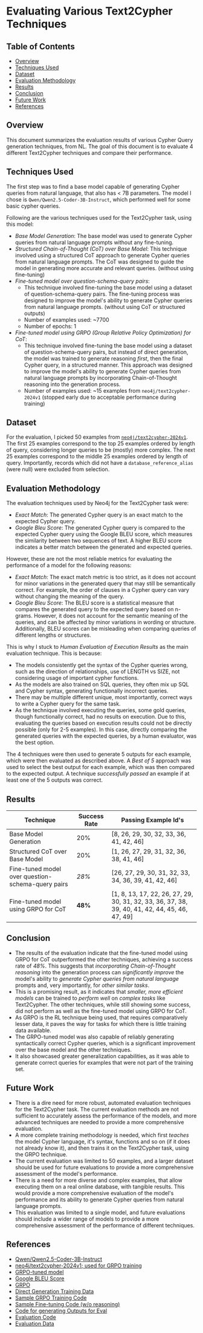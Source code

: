 # Evaluating Various Text2Cypher Techniques

## Table of Contents

- [Overview](#overview)
- [Techniques Used](#techniques-used)
- [Dataset](#dataset)
- [Evaluation Methodology](#evaluation-methodology)
- [Results](#results)
- [Conclusion](#conclusion)
- [Future Work](#future-work)
- [References](#references)

## Overview

This document summarizes the evaluation results of various Cypher Query generation techniques, from NL. The goal of this document is to evaluate 4 different Text2Cypher techniques and compare their performance.

## Techniques Used

The first step was to find a base model capable of generating Cypher queries from natural language, that also has < 7B parameters. The model I chose is `Qwen/Qwen2.5-Coder-3B-Instruct`, which performed well for some basic cypher queries.

Following are the various techniques used for the Text2Cypher task, using this model:

- *Base Model Generation*: The base model was used to generate Cypher queries from natural language prompts without any fine-tuning.
- *Structured Chain-of-Thought (CoT) over Base Model*: This technique involved using a structured CoT approach to generate Cypher queries from natural language prompts. The CoT was designed to guide the model in generating more accurate and relevant queries. (without using fine-tuning)
- *Fine-tuned model over question-schema-query pairs*: 
    - This technique involved fine-tuning the base model using a dataset of question-schema-query pairs. The fine-tuning process was designed to improve the model's ability to generate Cypher queries from natural language prompts. (without using CoT or structured outputs)
    - Number of examples used: ~7700
    - Number of epochs: 1
- *Fine-tuned model using GRPO (Group Relative Policy Optimization) for CoT*: 
    - This technique involved fine-tuning the base model using a dataset of question-schema-query pairs, but instead of direct generation, the model was trained to generate reasoning *first*, then the final Cypher query, in a structured manner. This approach was designed to improve the model's ability to generate Cypher queries from natural language prompts by incorporating Chain-of-Thought reasoning into the generation process.
    - Number of examples used: ~15 examples from `neo4j/text2cypher-2024v1` (stopped early due to acceptable performance during training)

## Dataset

For the evaluation, I picked 50 examples from [`neo4j/text2cypher-2024v1`](https://huggingface.co/datasets/neo4j/text2cypher-2024v1). The first 25 examples correspond to the top 25 examples ordered by length of query, considering longer queries to be (mostly) more complex. The next 25 examples correspond to the middle 25 examples ordered by length of query. Importantly, records which did not have a `database_reference_alias` (were null) were excluded from selection.

## Evaluation Methodology

The evaluation techniques used by Neo4j for the Text2Cypher task were:

- *Exact Match*: The generated Cypher query is an exact match to the expected Cypher query.
- *Google Bleu Score*: The generated Cypher query is compared to the expected Cypher query using the Google BLEU score, which measures the similarity between two sequences of text. A higher BLEU score indicates a better match between the generated and expected queries.

However, these are not the most reliable metrics for evaluating the performance of a model for the following reasons:

- *Exact Match*: The exact match metric is too strict, as it does not account for minor variations in the generated query that may still be semantically correct. For example, the order of clauses in a Cypher query can vary without changing the meaning of the query.
- *Google Bleu Score*: The BLEU score is a statistical measure that compares the generated query to the expected query based on n-grams. However, it does not account for the semantic meaning of the queries, and can be affected by minor variations in wording or structure. Additionally, BLEU scores can be misleading when comparing queries of different lengths or structures.

This is why I stuck to *Human Evaluation of Execution Results* as the main evaluation technique. This is because:

- The models consistently get the syntax of the Cypher queries wrong, such as the direction of relationships, use of LENGTH vs SIZE, not considering usage of important cypher functions.
- As the models are also trained on SQL queries, they often mix up SQL and Cypher syntax, generating functionally incorrect queries.
- There may be multiple different unique, most importantly, correct ways to write a Cypher query for the same task. 
- As the technique involved executing the queries, some gold queries, though functionally correct, had no results on execution. Due to this, evaluating the queries based on execution results could not be directly possible (only for 2-5 examples). In this case, directly comparing the generated queries with the expected queries, by a human evaluator, was the best option.

The 4 techniques were then used to generate 5 outputs for each example, which were then evaluated as described above. A *Best of 5* approach was used to select the best output for each example, which was then compared to the expected output. A technique *successfully passed* an example if at least one of the 5 outputs was correct. 

## Results

| Technique | Success Rate | Passing Example Id's |
|-----------|--------------|----------------------|
| Base Model Generation | 20% | [8, 26, 29, 30, 32, 33, 36, 41, 42, 46] |
| Structured CoT over Base Model | 20% | [1, 26, 27, 29, 31, 32, 36, 38, 41, 46] |
| Fine-tuned model over question-schema-query pairs | *28%* | [26, 27, 29, 30, 31, 32, 33, 34, 36, 39, 41, 42, 46] |
| Fine-tuned model using GRPO for CoT | **48%** | [1, 8, 13, 17, 22, 26, 27, 29, 30, 31, 32, 33, 36, 37, 38, 39, 40, 41, 42, 44, 45, 46, 47, 49] |

## Conclusion

- The results of the evaluation indicate that the fine-tuned model using GRPO for CoT outperformed the other techniques, achieving a success rate of *48%*. This suggests that *incorporating Chain-of-Thought reasoning* into the generation process can *significantly improve* the model's ability to *generate Cypher queries from natural language* prompts and, very importantly, for *other similar tasks*.
- This is a promising result, as it indicates that *smaller, more efficient models* can be trained to *perform well* on *complex tasks* like Text2Cypher. The other techniques, while still showing some success, did not perform as well as the fine-tuned model using GRPO for CoT.
- As GRPO is the RL technique being used, that requires comparatively lesser data, it paves the way for tasks for which there is little training data available. 
- The GRPO-tuned model was also capable of reliably generating syntactically correct Cypher queries, which is a significant improvement over the base model and the other techniques.
- It also showcased greater generalization capabilities, as it was able to generate correct queries for examples that were not part of the training set.

## Future Work

- There is a dire need for more robust, automated evaluation techniques for the Text2Cypher task. The current evaluation methods are not sufficient to accurately assess the performance of the models, and more advanced techniques are needed to provide a more comprehensive evaluation.
- A more complete training methodology is needed, which first *teaches* the model Cypher language, it's syntax, functions and so on (if it does not already know it), and then trains it on the Text2Cypher task, using the GRPO technique.
- The current evaluation was limited to 50 examples, and a larger dataset should be used for future evaluations to provide a more comprehensive assessment of the model's performance.
- There is a need for more diverse and complex examples, that allow executing them on a real online database, with tangible results. This would provide a more comprehensive evaluation of the model's performance and its ability to generate Cypher queries from natural language prompts.
- This evaluation was limited to a single model, and future evaluations should include a wider range of models to provide a more comprehensive assessment of the performance of different techniques.

## References

- [Qwen/Qwen2.5-Coder-3B-Instruct](https://huggingface.co/Qwen/Qwen2.5-Coder-3B-Instruct)
- [neo4j/text2cypher-2024v1; used for GRPO training](https://huggingface.co/datasets/neo4j/text2cypher-2024v1)
- [GRPO-tuned model](https://huggingface.co/Gurveer05/Qwen2.5-Coder-3B-Instruct-Text2Cypher-GRPO)
- [Google BLEU Score](https://en.wikipedia.org/wiki/BLEU)
- [GRPO](https://arxiv.org/abs/2402.03300)
- [Direct Generation Training Data](https://huggingface.co/datasets/tomasonjo/text2cypher-gpt4o-clean)
- [Sample GRPO Training Code](https://colab.research.google.com/drive/1hRIql1PnPf2mN52_aPUbaQ9S0vFpdCdh?usp=sharing)
- [Sample Fine-tuning Code (w/o reasoning)](https://www.kaggle.com/code/gurveersinghvirk/sft-text2cypher)
- [Code for generating Outputs for Eval](https://www.kaggle.com/code/gurveersinghvirk/text2cypher-eval)
- [Evaluation Code](https://colab.research.google.com/drive/1iLrkwKRncWuBl9_WM9Fw5fJG8FVI7Cpp?usp=sharing)
- [Evaluation Data](https://huggingface.co/datasets/Gurveer05/text2cypher-small/tree/90597dd368ae626241f093919ac81e05a4a9147f)
